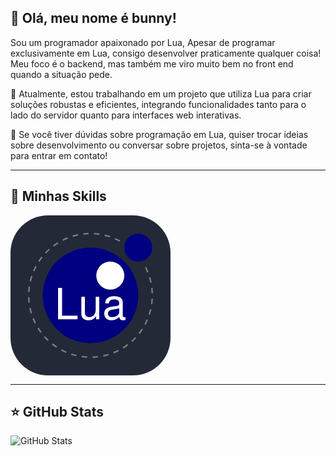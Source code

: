 ## 💜 Olá, meu nome é bunny!

Sou um programador apaixonado por Lua, Apesar de programar exclusivamente em Lua, consigo desenvolver praticamente qualquer coisa! Meu foco é o backend, mas também me viro muito bem no front end quando a situação pede.

🔭 Atualmente, estou trabalhando em um projeto que utiliza Lua para criar soluções robustas e eficientes, integrando funcionalidades tanto para o lado do servidor quanto para interfaces web interativas.

💬 Se você tiver dúvidas sobre programação em Lua, quiser trocar ideias sobre desenvolvimento ou conversar sobre projetos, sinta-se à vontade para entrar em contato!

---

## 🚀 Minhas Skills

<svg xmlns="http://www.w3.org/2000/svg" width="256" height="256" fill="none" viewBox="0 0 256 256"><rect width="256" height="256" fill="#242938" rx="60"/><g clip-path="url(#clip0_101_404)"><path fill="navy" d="M204.453 128.02C204.453 85.8242 170.195 51.5703 128 51.5703C85.8047 51.5703 51.5469 85.8242 51.5469 128.02C51.5469 170.219 85.8047 204.473 128 204.473C170.195 204.473 204.453 170.219 204.453 128.02Z"/><path fill="#fff" d="M182.066 96.3438C182.066 83.9883 172.035 73.957 159.68 73.957C147.324 73.957 137.293 83.9883 137.293 96.3438C137.293 108.695 147.324 118.73 159.68 118.73C172.035 118.73 182.066 108.695 182.066 96.3438Z"/><path fill="navy" d="M226.84 51.5469C226.84 39.1914 216.809 29.1602 204.453 29.1602C192.098 29.1602 182.066 39.1914 182.066 51.5469C182.066 63.9023 192.098 73.9336 204.453 73.9336C216.809 73.9336 226.84 63.9258 226.84 51.5469Z"/><path fill="#fff" d="M82.5078 160.586H107.281V166.227H76.1094V116.066H82.5078V160.586Z"/><path fill="#fff" d="M136.871 166.227V161.199C133.492 165.953 130.133 167.809 124.832 167.809C117.82 167.809 113.344 163.965 113.344 157.969V130.176H119.047V155.707C119.047 160.039 121.937 162.805 126.48 162.805C132.457 162.805 136.32 157.988 136.32 150.617V130.176H142.023V166.227H136.871Z"/><path fill="#fff" d="M183.945 167.199C182.086 167.684 181.199 167.809 180.016 167.809C176.301 167.809 174.504 166.164 174.102 162.508C170.047 166.227 166.395 167.809 161.855 167.809C154.566 167.809 150.027 163.691 150.027 157.145C150.027 152.457 152.16 149.227 156.363 147.516C158.559 146.629 159.805 146.352 167.914 145.316C172.457 144.77 173.891 143.734 173.891 141.328V139.805C173.891 136.363 171 134.441 165.848 134.441C160.48 134.441 157.863 136.426 157.379 140.84H151.59C151.738 137.27 152.414 135.203 154.062 133.344C156.469 130.66 160.797 129.141 166.035 129.141C174.906 129.141 179.594 132.582 179.594 138.98V160.188C179.594 161.98 180.691 163.016 182.699 163.016C183.035 163.016 183.313 163.016 183.945 162.867V167.199ZM173.891 148.402C171.969 149.289 170.723 149.562 164.664 150.387C158.539 151.273 155.984 153.215 155.984 156.996C155.984 160.652 158.602 162.785 163.078 162.785C166.457 162.785 169.266 161.684 171.613 159.551C173.32 157.969 173.891 156.809 173.891 154.863V148.402Z"/><path stroke="gray" stroke-dasharray="8.63 8.63" stroke-miterlimit="10" stroke-width="2.294" d="M216.09 83.121C223.164 97.0195 226.859 112.394 226.859 128C226.859 182.574 182.574 226.859 128 226.859C73.4257 226.859 29.1406 182.574 29.1406 128C29.1406 73.4257 73.4257 29.1406 128 29.1406C145.551 29.1406 162.762 33.8086 177.883 42.6367"/></g><defs><clipPath id="clip0_101_404"><rect width="200" height="200" fill="#fff" transform="translate(28 28)"/></clipPath></defs></svg>

---

## ⭐ GitHub Stats

![GitHub Stats](https://github-readme-stats.vercel.app/api?username=BunnyTheScripter&show_icons=true)
